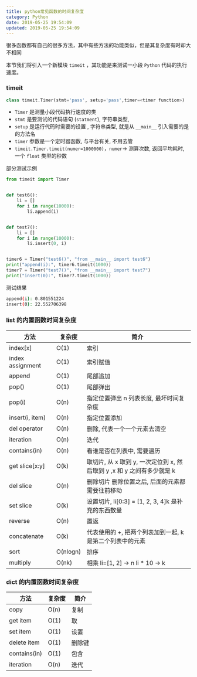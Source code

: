 ```yaml
---
title: python常见函数的时间复杂度
category: Python
date: 2019-05-25 19:54:09
updated: 2019-05-25 19:54:09
---
```

很多函数都有自己的很多方法，其中有些方法的功能类似，但是其复杂度有时却大不相同

本节我们将引入一个新模块 `timeit` ，其功能是来测试一小段 `Python` 代码的执行速度。

### timeit

```python
class timeit.Timer(stmt='pass', setup='pass',timer=<timer function>)
```

- `Timer` 是测量小段代码执行速度的类
- `stmt` 是要测试的代码语句 (`statment`), 字符串类型,
- `setup` 是运行代码时需要的设置 , 字符串类型, 就是从 `__main__` 引入需要的是的方法名
- `timer` 参数是一个定时器函数, 与平台有关, 不用去管
- ​`timeit.Timer.timeit(numer=1000000)`​，`numer`​-> 测算次数, 返回平均耗时, 一个 `float`​ 类型的秒数

部分测试示例

```python
from timeit import Timer


def test6():
    li = []
    for i in range(10000):
        li.append(i)


def test7():
    li = []
    for i in range(10000):
        li.insert(0, i)


timer6 = Timer("test6()", "from __main__ import test6")
print("append(i):", timer6.timeit(1000))
timer7 = Timer("test7()", "from __main__ import test7")
print("insert(0):", timer7.timeit(1000))
```

测试结果

```bash
append(i): 0.801551224
insert(0): 22.552706398
```

### list 的内置函数时间复杂度

|方法|复杂度|简介|
| ----------------| --------| ----------------------------------------------------------------------|
|index[x]|O(1)|索引|
|index assignment|O(1)|索引赋值|
|append|O(1)|尾部追加|
|pop()|O(1)|尾部弹出|
|pop(i)|O(n)|指定位置弹出 n 列表长度, 最坏时间复杂度|
|insert(i, item)|O(n)|指定位置添加|
|del operator|O(n)|删除, 代表一个一个元素去清空|
|iteration|O(n)|迭代|
|contains(in)|O(n)|看谁是否在列表中, 需要遍历|
|get slice[x:y]|O(k)|取切片, 从 x 取到 y, 一次定位到 x, 然后取到 y ,x 和 y 之间有多少就是 k|
|del slice|O(n)|删除切片 删除位置之后, 后面的元素都需要往前移动|
|set slice|O(k)|设置切片, li[0:3] = [1, 2, 3, 4]k 是补充的东西数量|
|reverse|O(n)|置返|
|concatenate|O(k)|代表使用的 +, 把两个列表加到一起, k 是第二个列表中的元素|
|sort|O(nlogn)|排序|
|multiply|O(nk)|相乘 li=[1, 2] -> n li * 10 -> k|

### dict 的内置函数时间复杂度

|方法|复杂度|简介|
| ------------| ------| ------|
|copy|O(n)|复制|
|get item|O(1)|取|
|set item|O(1)|设置|
|delete item|O(1)|删除键|
|contains(in)|O(1)|包含|
|iteration|O(n)|迭代|
